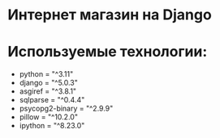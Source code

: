 # Интернет магазин на Django

# Используемые технологии: 

- python = "^3.11"
- django = "^5.0.3"
- asgiref = "^3.8.1"
- sqlparse = "^0.4.4"
- psycopg2-binary = "^2.9.9"
- pillow = "^10.2.0"
- ipython = "^8.23.0"

